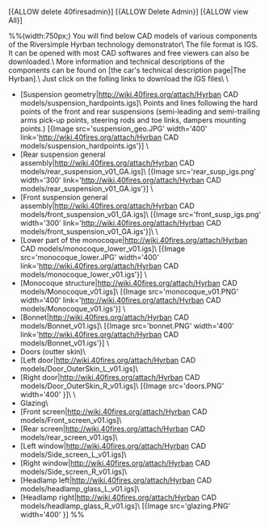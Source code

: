[{ALLOW delete 40firesadmin}]
[{ALLOW Delete Admin}]
[{ALLOW view All}]

%%(width:750px;)
You will find below CAD models of various components of the Riversimple Hyrban technology demonstrator\\
The file format is IGS. It can be opened with most CAD softwares and free viewers can also be downloaded.\\
More information and technical descriptions of the components can be found on [the car's technical description page|The Hyrban].\\
Just click on the folling links to download the IGS files\\
\\
- [Suspension geometry|http://wiki.40fires.org/attach/Hyrban CAD models/suspension_hardpoints.igs]\\
Points and lines following the hard points of the front and rear suspensions (semi-leading and semi-trailing arms pick-up points, steering rods and toe links, dampers mounting points.)
[{Image src='suspension_geo.JPG' width='400' link='http://wiki.40fires.org/attach/Hyrban CAD models/suspension_hardpoints.igs'}]
\\
- [Rear suspension general assembly|http://wiki.40fires.org/attach/Hyrban CAD models/rear_suspension_v01_GA.igs]\\
[{Image src='rear_susp_igs.png' width='300' link='http://wiki.40fires.org/attach/Hyrban CAD models/rear_suspension_v01_GA.igs'}]
\\
- [Front suspension general assembly|http://wiki.40fires.org/attach/Hyrban CAD models/front_suspension_v01_GA.igs]\\
[{Image src='front_susp_igs.png' width='300' link='http://wiki.40fires.org/attach/Hyrban CAD models/front_suspension_v01_GA.igs'}]\\
\\
- [Lower part of the monocoque|http://wiki.40fires.org/attach/Hyrban CAD models/monocoque_lower_v01.igs]\\
[{Image src='monocoque_lower.JPG' width='400' link='http://wiki.40fires.org/attach/Hyrban CAD models/monocoque_lower_v01.igs'}]
\\
- [Monocoque structure|http://wiki.40fires.org/attach/Hyrban CAD models/Monocoque_v01.igs]\\
[{Image src='monocoque_v01.PNG' width='400' link='http://wiki.40fires.org/attach/Hyrban CAD models/Monocoque_v01.igs'}]
\\
- [Bonnet|http://wiki.40fires.org/attach/Hyrban CAD models/Bonnet_v01.igs]\\
[{Image src='bonnet.PNG' width='400' link='http://wiki.40fires.org/attach/Hyrban CAD models/Bonnet_v01.igs'}]
\\
- Doors (outter skin)\\
- [Left door|http://wiki.40fires.org/attach/Hyrban CAD models/Door_OuterSkin_L_v01.igs]\\
- [Right door|http://wiki.40fires.org/attach/Hyrban CAD models/Door_OuterSkin_R_v01.igs]\\
[{Image src='doors.PNG' width='400' }]\\
\\
- Glazing\\
- [Front screen|http://wiki.40fires.org/attach/Hyrban CAD models/Front_screen_v01.igs]\\
- [Rear screen|http://wiki.40fires.org/attach/Hyrban CAD models/rear_screen_v01.igs]\\
- [Left window|http://wiki.40fires.org/attach/Hyrban CAD models/Side_screen_L_v01.igs]\\
- [Right window|http://wiki.40fires.org/attach/Hyrban CAD models/Side_screen_R_v01.igs]\\
- [Headlamp left|http://wiki.40fires.org/attach/Hyrban CAD models/headlamp_glass_L_v01.igs]\\
- [Headlamp right|http://wiki.40fires.org/attach/Hyrban CAD models/headlamp_glass_R_v01.igs]\\
[{Image src='glazing.PNG' width='400' }]
%%
